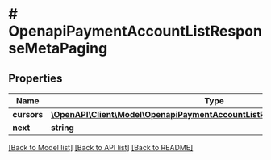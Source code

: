 # # OpenapiPaymentAccountListResponseMetaPaging

## Properties

Name | Type | Description | Notes
------------ | ------------- | ------------- | -------------
**cursors** | [**\OpenAPI\Client\Model\OpenapiPaymentAccountListResponseMetaPagingCursors**](OpenapiPaymentAccountListResponseMetaPagingCursors.md) |  | [optional]
**next** | **string** |  | [optional]

[[Back to Model list]](../../README.md#models) [[Back to API list]](../../README.md#endpoints) [[Back to README]](../../README.md)
